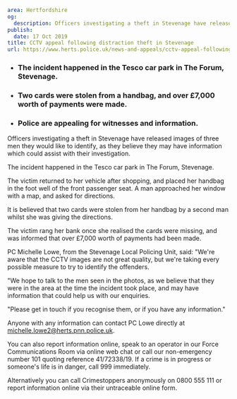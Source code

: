 ```yaml
area: Hertfordshire
og:
  description: Officers investigating a theft in Stevenage have released images of three men they would like to identify, as they believe they may have information which could assist with their investigation.
publish:
  date: 17 Oct 2019
title: CCTV appeal following distraction theft in Stevenage
url: https://www.herts.police.uk/news-and-appeals/cctv-appeal-following-distraction-theft-in-stevenage-0906
```

* ### The incident happened in the Tesco car park in The Forum, Stevenage.

 * ### Two cards were stolen from a handbag, and over £7,000 worth of payments were made.

 * ### Police are appealing for witnesses and information.

Officers investigating a theft in Stevenage have released images of three men they would like to identify, as they believe they may have information which could assist with their investigation.

The incident happened in the Tesco car park in The Forum, Stevenage.

The victim returned to her vehicle after shopping, and placed her handbag in the foot well of the front passenger seat. A man approached her window with a map, and asked for directions.

It is believed that two cards were stolen from her handbag by a second man whilst she was giving the directions.

The victim rang her bank once she realised the cards were missing, and was informed that over £7,000 worth of payments had been made.

PC Michelle Lowe, from the Stevenage Local Policing Unit, said: "We're aware that the CCTV images are not great quality, but we're taking every possible measure to try to identify the offenders.

"We hope to talk to the men seen in the photos, as we believe that they were in the area at the time the incident took place, and may have information that could help us with our enquiries.

"Please get in touch if you recognise them, or if you have any information."

Anyone with any information can contact PC Lowe directly at michelle.lowe2@herts.pnn.police.uk.

You can also report information online, speak to an operator in our Force Communications Room via online web chat or call our non-emergency number 101 quoting reference 41/72338/19. If a crime is in progress or someone's life is in danger, call 999 immediately.

Alternatively you can call Crimestoppers anonymously on 0800 555 111 or report information online via their untraceable online form.
